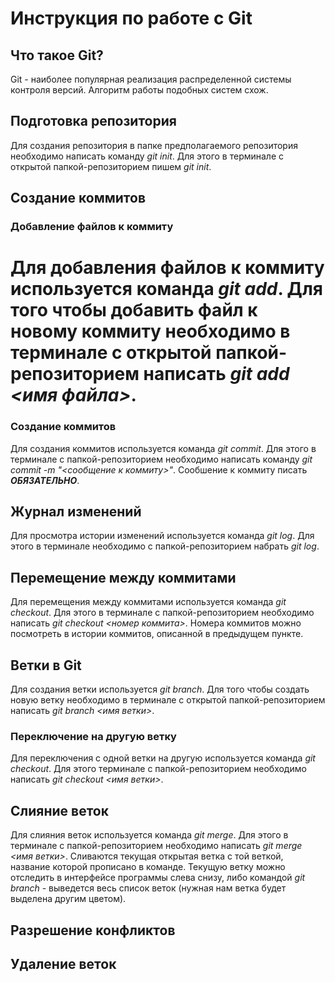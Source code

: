 # Инструкция по работе с Git

## Что такое Git?
Git - наиболее популярная реализация распределенной системы контроля версий. Алгоритм работы подобных систем схож.

## Подготовка репозитория
Для создания репозитория в папке предполагаемого репозитория необходимо написать команду *git init*. Для этого в терминале с открытой папкой-репозиторием пишем *git init*.

## Создание коммитов

### Добавление файлов к коммиту
Для добавления файлов к коммиту используется команда *git add*. Для того чтобы добавить файл к новому коммиту необходимо в терминале с открытой папкой-репозиторием написать *git add <имя файла>*.
=======
### Создание коммитов
Для создания коммитов используется команда *git commit*. Для этого в терминале с папкой-репозиторием необходимо написать команду *git commit -m "<сообщение к коммиту>"*. Сообшение к коммиту писать ***ОБЯЗАТЕЛЬНО***.

## Журнал изменений
Для просмотра истории изменений используется команда *git log*. Для этого в терминале необходимо с папкой-репозиторием набрать *git log*.

## Перемещение между коммитами
Для перемещения между коммитами используется команда *git checkout*. Для этого в терминале с папкой-репозиторием необходимо написать *git checkout <номер коммита>*. Номера коммитов можно посмотреть в истории коммитов, описанной в предыдущем пункте.

## Ветки в Git
Для создания ветки используется *git branch*. Для того чтобы создать новую ветку необходимо в терминале с открытой папкой-репозиторием написать *git branch <имя ветки>*.

### Переключение на другую ветку
Для переключения с одной ветки на другую используется команда *git checkout*. Для этого терминале с папкой-репозиторием необходимо написать *git checkout <имя ветки>*.

## Слияние веток 
Для слияния веток используется команда *git merge*. Для этого в терминале с папкой-репозиторием необходимо написать *git merge <имя ветки>*. Сливаются текущая открытая ветка с той веткой, название которой прописано в команде. Текущую ветку можно отследить в интерфейсе программы слева снизу, либо командой *git branch* - выведется весь список веток (нужная нам ветка будет выделена другим цветом).

## Разрешение конфликтов

## Удаление веток